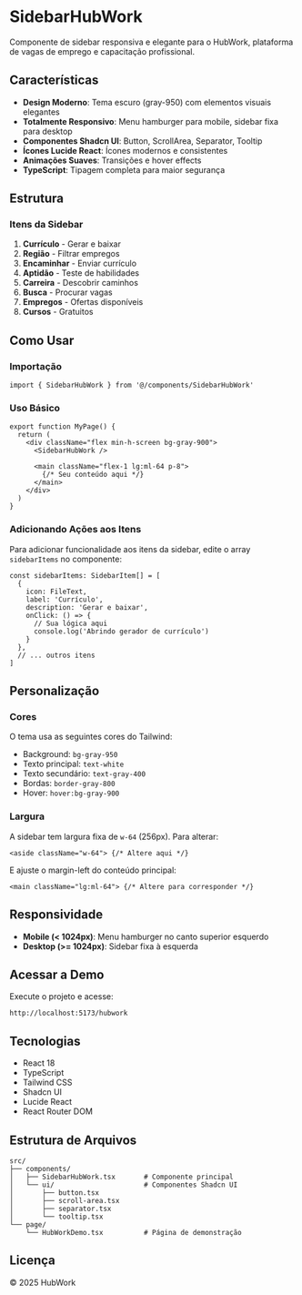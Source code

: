 # SidebarHubWork

Componente de sidebar responsiva e elegante para o HubWork, plataforma de vagas de emprego e capacitação profissional.

## Características

- **Design Moderno**: Tema escuro (gray-950) com elementos visuais elegantes
- **Totalmente Responsivo**: Menu hamburger para mobile, sidebar fixa para desktop
- **Componentes Shadcn UI**: Button, ScrollArea, Separator, Tooltip
- **Ícones Lucide React**: Ícones modernos e consistentes
- **Animações Suaves**: Transições e hover effects
- **TypeScript**: Tipagem completa para maior segurança

## Estrutura

### Itens da Sidebar

1. **Currículo** - Gerar e baixar
2. **Região** - Filtrar empregos
3. **Encaminhar** - Enviar currículo
4. **Aptidão** - Teste de habilidades
5. **Carreira** - Descobrir caminhos
6. **Busca** - Procurar vagas
7. **Empregos** - Ofertas disponíveis
8. **Cursos** - Gratuitos

## Como Usar

### Importação

```tsx
import { SidebarHubWork } from '@/components/SidebarHubWork'
```

### Uso Básico

```tsx
export function MyPage() {
  return (
    <div className="flex min-h-screen bg-gray-900">
      <SidebarHubWork />

      <main className="flex-1 lg:ml-64 p-8">
        {/* Seu conteúdo aqui */}
      </main>
    </div>
  )
}
```

### Adicionando Ações aos Itens

Para adicionar funcionalidade aos itens da sidebar, edite o array `sidebarItems` no componente:

```tsx
const sidebarItems: SidebarItem[] = [
  {
    icon: FileText,
    label: 'Currículo',
    description: 'Gerar e baixar',
    onClick: () => {
      // Sua lógica aqui
      console.log('Abrindo gerador de currículo')
    }
  },
  // ... outros itens
]
```

## Personalização

### Cores

O tema usa as seguintes cores do Tailwind:

- Background: `bg-gray-950`
- Texto principal: `text-white`
- Texto secundário: `text-gray-400`
- Bordas: `border-gray-800`
- Hover: `hover:bg-gray-900`

### Largura

A sidebar tem largura fixa de `w-64` (256px). Para alterar:

```tsx
<aside className="w-64"> {/* Altere aqui */}
```

E ajuste o margin-left do conteúdo principal:

```tsx
<main className="lg:ml-64"> {/* Altere para corresponder */}
```

## Responsividade

- **Mobile (< 1024px)**: Menu hamburger no canto superior esquerdo
- **Desktop (>= 1024px)**: Sidebar fixa à esquerda

## Acessar a Demo

Execute o projeto e acesse:

```
http://localhost:5173/hubwork
```

## Tecnologias

- React 18
- TypeScript
- Tailwind CSS
- Shadcn UI
- Lucide React
- React Router DOM

## Estrutura de Arquivos

```
src/
├── components/
│   ├── SidebarHubWork.tsx       # Componente principal
│   └── ui/                      # Componentes Shadcn UI
│       ├── button.tsx
│       ├── scroll-area.tsx
│       ├── separator.tsx
│       └── tooltip.tsx
└── page/
    └── HubWorkDemo.tsx          # Página de demonstração
```

## Licença

© 2025 HubWork
